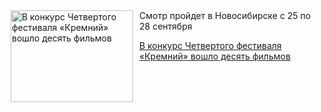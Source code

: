 <!--2025-09-17 11:45:32-->
<div class="yb">
  <div class="rss kino_kino"><a href="https://www.kino-teatr.ru/kino/news/y2025/9-17/38997/" title="В конкурс Четвертого фестиваля «Кремний» вошло десять фильмов"><img src="https://www.kino-teatr.ru/news/7/9/38997/poster.jpg" width="196" height="147" align="left" hspace="5" style="margin: 0px 10px 0px 5px" alt="В конкурс Четвертого фестиваля «Кремний» вошло десять фильмов"/></a>Смотр пройдет в Новосибирске с 25 по 28 сентября <p class="titl"><a href="https://www.kino-teatr.ru/kino/news/y2025/9-17/38997/">В конкурс Четвертого фестиваля «Кремний» вошло десять фильмов</a></p></div>
</div>
